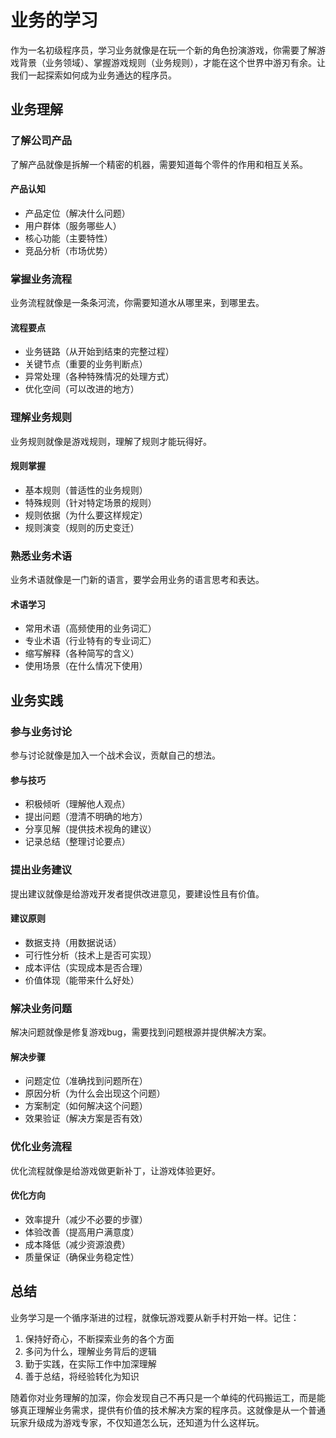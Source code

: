 # 业务的学习

作为一名初级程序员，学习业务就像是在玩一个新的角色扮演游戏，你需要了解游戏背景（业务领域）、掌握游戏规则（业务规则），才能在这个世界中游刃有余。让我们一起探索如何成为业务通达的程序员。

## 业务理解

### 了解公司产品

了解产品就像是拆解一个精密的机器，需要知道每个零件的作用和相互关系。

#### 产品认知
- 产品定位（解决什么问题）
- 用户群体（服务哪些人）
- 核心功能（主要特性）
- 竞品分析（市场优势）

### 掌握业务流程

业务流程就像是一条条河流，你需要知道水从哪里来，到哪里去。

#### 流程要点
- 业务链路（从开始到结束的完整过程）
- 关键节点（重要的业务判断点）
- 异常处理（各种特殊情况的处理方式）
- 优化空间（可以改进的地方）

### 理解业务规则

业务规则就像是游戏规则，理解了规则才能玩得好。

#### 规则掌握
- 基本规则（普适性的业务规则）
- 特殊规则（针对特定场景的规则）
- 规则依据（为什么要这样规定）
- 规则演变（规则的历史变迁）

### 熟悉业务术语

业务术语就像是一门新的语言，要学会用业务的语言思考和表达。

#### 术语学习
- 常用术语（高频使用的业务词汇）
- 专业术语（行业特有的专业词汇）
- 缩写解释（各种简写的含义）
- 使用场景（在什么情况下使用）

## 业务实践

### 参与业务讨论

参与讨论就像是加入一个战术会议，贡献自己的想法。

#### 参与技巧
- 积极倾听（理解他人观点）
- 提出问题（澄清不明确的地方）
- 分享见解（提供技术视角的建议）
- 记录总结（整理讨论要点）

### 提出业务建议

提出建议就像是给游戏开发者提供改进意见，要建设性且有价值。

#### 建议原则
- 数据支持（用数据说话）
- 可行性分析（技术上是否可实现）
- 成本评估（实现成本是否合理）
- 价值体现（能带来什么好处）

### 解决业务问题

解决问题就像是修复游戏bug，需要找到问题根源并提供解决方案。

#### 解决步骤
- 问题定位（准确找到问题所在）
- 原因分析（为什么会出现这个问题）
- 方案制定（如何解决这个问题）
- 效果验证（解决方案是否有效）

### 优化业务流程

优化流程就像是给游戏做更新补丁，让游戏体验更好。

#### 优化方向
- 效率提升（减少不必要的步骤）
- 体验改善（提高用户满意度）
- 成本降低（减少资源浪费）
- 质量保证（确保业务稳定性）

## 总结

业务学习是一个循序渐进的过程，就像玩游戏要从新手村开始一样。记住：

1. 保持好奇心，不断探索业务的各个方面
2. 多问为什么，理解业务背后的逻辑
3. 勤于实践，在实际工作中加深理解
4. 善于总结，将经验转化为知识

随着你对业务理解的加深，你会发现自己不再只是一个单纯的代码搬运工，而是能够真正理解业务需求，提供有价值的技术解决方案的程序员。这就像是从一个普通玩家升级成为游戏专家，不仅知道怎么玩，还知道为什么这样玩。